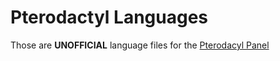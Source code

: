 # Pterodactyl Languages
Those are **UNOFFICIAL** language files for the [Pterodacyl Panel]([https://](https://github.com/pterodactyl/panel/tree/1.0-develop/resources/lang/en))

